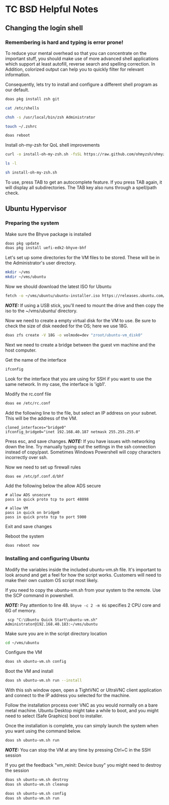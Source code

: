 # TC BSD Helpful Notes

## Changing the login shell

### Remembering is hard and typing is error prone!

To reduce your mental overhead so that you can concentrate on the important stuff, you should make use of more advanced shell applications which support at least autofill, reverse search and spelling correction. In Addition, colorized output can help you to quickly filter for relevant information.

Consequently, lets try to install and configure a different shell program as our default.

```Bash
doas pkg install zsh git
```
```Bash
cat /etc/shells
```
```Bash
chsh -s /usr/local/bin/zsh Administrator
```
```Bash
touch ~/.zshrc
```
```Bash
doas reboot
```

Install oh-my-zsh for QoL shell improvements
```Bash
curl -o install-oh-my-zsh.sh -fsSL https://raw.github.com/ohmyzsh/ohmyzsh/master/tools/install.sh
```
```Bash
ls -l
```
```Bash
sh install-oh-my-zsh.sh
```
To use, press TAB to get an autocomplete feature. If you press TAB again, it will display all subdirectories. The TAB key also runs through a spell/path check.


## Ubuntu Hypervisor

### Preparing the system

Make sure the Bhyve package is installed
```Bash
doas pkg update
doas pkg install uefi-edk2-bhyve-bhf
```

Let's set up some directories for the VM files to be stored. These will be in the Administrator's user directory.

```Bash
mkdir ~/vms
mkdir ~/vms/ubuntu
```

Now we should download the latest ISO for Ubuntu

```Bash
fetch -o ~/vms/ubuntu/ubuntu-installer.iso https://releases.ubuntu.com/24.04/ubuntu-24.04-desktop-amd64.iso
```
**_NOTE:_**  If using a USB stick, you'll need to mount the drive and then copy the iso to the ~/vms/ubuntu/ directory.

Now we need to create a empty virtual disk for the VM to use. Be sure to check the size of disk needed for the OS; here we use 18G.
```Bash
doas zfs create -V 18G -o volmode=dev "zroot/ubuntu-vm_disk0"
```

Next we need to create a bridge between the guest vm machine and the host computer. 

Get the name of the interface
```Bash
ifconfig
```
Look for the interface that you are using for SSH if you want to use the same network. In my case, the interface is 'igb1'.

Modify the rc.conf file
```Bash
doas ee /etc/rc.conf
```
Add the following line to the file, but select an IP address on your subnet. This will be the address of the VM.
```
cloned_interfaces="bridge0"
ifconfig_bridge0="inet 192.168.40.187 netmask 255.255.255.0"
```
Press esc, and save changes.
**_NOTE:_**  If you have issues with networking down the line. Try manually typing out the settings in the ssh connection instead of copy/past. Sometimes Windows Powershell will copy characters incorrectly over ssh.

Now we need to set up firewall rules
```Bash
doas ee /etc/pf.conf.d/bhf
```
Add the following below the allow ADS secure
```
# allow ADS unsecure
pass in quick proto tcp to port 48898

# allow VM
pass in quick on bridge0
pass in quick proto tcp to port 5900
```
Exit and save changes

Reboot the system
```Bash
doas reboot now
```

### Installing and configuring Ubuntu

Modify the variables inside the included ubuntu-vm.sh file. It's important to look around and get a feel for how the script works. Customers will need to make their own custom OS script most likely.

If you need to copy the ubuntu-vm.sh from your system to the remote. Use the SCP command in powershell.

**_NOTE:_** Pay attention to line 48. ```bhyve -c 2 -m 6G``` specifies 2 CPU core and 6G of memory.

```Shell
 scp "C:\Ubuntu Quick Start\ubuntu-vm.sh" Administrator@192.168.40.183:~/vms/ubuntu
```
Make sure you  are in the script directory location
```Bash
cd ~/vms/ubuntu
```
Configure the VM
```Bash
doas sh ubuntu-vm.sh config
```
Boot the VM and install
```Bash
doas sh ubuntu-vm.sh run --install
```
With this ssh window open, open a TightVNC or UltraVNC client application and connect to the IP address you selected for the machine.

Follow the installation process over VNC as you would normally on a bare metal machine. Ubuntu Desktop might take a while to boot, and you might need to select (Safe Graphics) boot to installer.

Once the installation is complete, you can simply launch the system when you want using the command below.
```Bash
doas sh ubuntu-vm.sh run
```

**_NOTE:_** You can stop the VM at any time by pressing Ctrl+C in the SSH session

If you get the feedback "vm_reinit: Device busy" you might need to destroy the session
```Bash
doas sh ubuntu-vm.sh destroy
doas sh ubuntu-vm.sh cleanup
```
```Bash
doas sh ubuntu-vm.sh config
doas sh ubuntu-vm.sh run
```